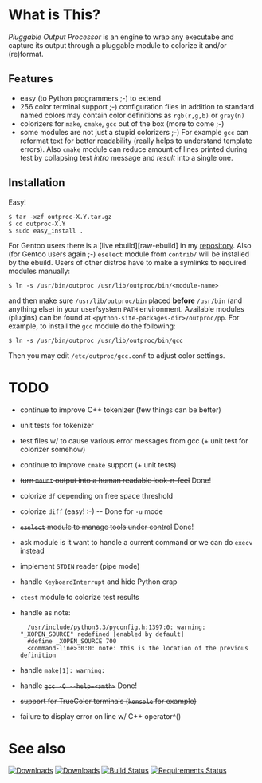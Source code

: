 What is This?
=============

_Pluggable Output Processor_ is an engine to wrap any executabe and capture its output through
a pluggable module to colorize it and/or (re)format.


Features
--------

* easy (to Python programmers ;-) to extend
* 256 color terminal support ;-) configuration files in addition to standard named colors
  may contain color definitions as `rgb(r,g,b)` or `gray(n)`
* colorizers for `make`, `cmake`, `gcc` out of the box (more to come ;-)
* some modules are not just a stupid colorizers ;-) For example `gcc` can reformat text for
  better readability (really helps to understand template errors). Also `cmake` module can reduce
  amount of lines printed during test by collapsing test _intro_ message and _result_ into a single one.


Installation
------------

Easy!

    $ tar -xzf outproc-X.Y.tar.gz
    $ cd outproc-X.Y
    $ sudo easy_install .

For Gentoo users there is a [live ebuild][raw-ebuild] in my [repository][my-overlay]. 
Also (for Gentoo users again ;-) `eselect` module from `contrib/` will be installed by the ebuild. 
Users of other distros have to make a symlinks to required modules manually:

    $ ln -s /usr/bin/outproc /usr/lib/outproc/bin/<module-name>

and then make sure `/usr/lib/outproc/bin` placed __before__ `/usr/bin` (and anything else) in your 
user/system `PATH` environment. Available modules (plugins) can be found at `<python-site-packages-dir>/outproc/pp`.
For example, to install the `gcc` module do the following:

    $ ln -s /usr/bin/outproc /usr/lib/outproc/bin/gcc

Then you may edit `/etc/outproc/gcc.conf` to adjust color settings. 


TODO
====

* continue to improve C++ tokenizer (few things can be better)
* unit tests for tokenizer
* test files w/ to cause various error messages from gcc (+ unit test for colorizer somehow)
* continue to improve `cmake` support (+ unit tests)
* <del>turn `mount` output into a human readable look-n-feel</del> Done!
* colorize `df` depending on free space threshold
* colorize `diff` (easy! :-) -- Done for `-u` mode
* <del>`eselect` module to manage tools under control</del> Done!
* ask module is it want to handle a current command or we can do `execv` instead
* implement `STDIN` reader (pipe mode)
* handle `KeyboardInterrupt` and hide Python crap
* `ctest` module to colorize test results
* handle as note:

        /usr/include/python3.3/pyconfig.h:1397:0: warning: "_XOPEN_SOURCE" redefined [enabled by default]
        #define _XOPEN_SOURCE 700
        <command-line>:0:0: note: this is the location of the previous definition
* handle `make[1]: warning:`
* <del>handle `gcc -Q --help=<smth>`</del> Done!
* <del>support for TrueColor terminals (`konsole` for example)</del>
* failure to display error on line w/ C++ operator^()

See also
========

[raw-ebuld]: https://github.com/zaufi/zaufi-overlay/blob/master/dev-util/pluggable-output-processor/pluggable-output-processor-scm.ebuild
[my-overlay]: https://github.com/zaufi/zaufi-overlay/ "My ebuilds overlay"

[![Downloads](https://pypip.in/d/outproc/badge.png)](https://pypi.python.org/pypi/outproc)
[![Downloads](https://pypip.in/v/outproc/badge.png)](https://pypi.python.org/pypi/outproc)
[![Build Status](https://api.travis-ci.org/zaufi/pluggable-output-processor.png?branch=master)](https://travis-ci.org/zaufi/pluggable-output-processor)
[![Requirements Status](https://requires.io/github/zaufi/pluggable-output-processor/requirements.png?branch=master)](https://requires.io/github/zaufi/pluggable-output-processor/requirements/?branch=master)
